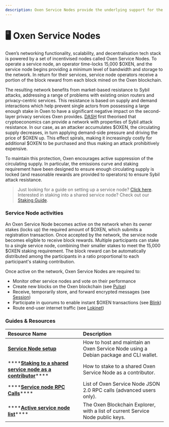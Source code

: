 ```yaml
---
description: Oxen Service Nodes provide the underlying support for the Oxen Network
---
```


# 🖥 Oxen Service Nodes

Oxen’s networking functionality, scalability, and decentralisation tech stack is powered by a set of incentivised nodes called Oxen Service Nodes. To operate a service node, an operator time-locks 15,000 $OXEN, and the service node begins providing a minimum level of bandwidth and storage to the network. In return for their services, service node operators receive a portion of the block reward from each block mined on the Oxen blockchain.

The resulting network benefits from market-based resistance to Sybil attacks, addressing a range of problems with existing onion routers and privacy-centric services. This resistance is based on supply and demand interactions which help prevent single actors from possessing a large enough stake in Oxen to have a significant negative impact on the second-layer privacy services Oxen provides. [DASH](https://github.com/dashpay/dash/wiki/Whitepaper) first theorised that cryptoeconomics can provide a network with properties of Sybil attack resistance. In our case, as an attacker accumulates $OXEN, the circulating supply decreases, in turn applying demand-side pressure and driving the price of $OXEN up. This effect spirals, making it increasingly costly for additional $OXEN to be purchased and thus making an attack prohibitively expensive.

To maintain this protection, Oxen encourages active suppression of the circulating supply. In particular, the emissions curve and staking requirement have been designed to ensure enough circulating supply is locked \(and reasonable rewards are provided to operators\) to ensure Sybil attack resistance.

> Just looking for a guide on setting up a service node? [Click here](../using-the-oxen-blockchain/oxen-service-node-guides/setting-up-an-oxen-service-node.md). Interested in staking into a shared service node? Check out our [Staking Guide](../using-the-oxen-blockchain/oxen-service-node-guides/staking-to-shared-service-node.md).

### Service Node activities

An Oxen Service Node becomes active on the network when its owner stakes \(locks up\) the required amount of $OXEN, which submits a registration transaction. Once accepted by the network, the service node becomes eligible to receive block rewards. Multiple participants can stake to a single service node, combining their smaller stakes to meet the 15,000 $OXEN staking requirement. The block reward can be automatically distributed among the participants in a ratio proportional to each participant's staking contribution.

Once active on the network, Oxen Service Nodes are required to:

* Monitor other service nodes and vote on their performance
* Create new blocks on the Oxen blockchain \(see [Pulse](pulse-pos-on-oxen/)\)
* Receive, temporarily store, and forward encrypted messages \(see [Session](../products-built-on-oxen/session/)\)
* Participate in quorums to enable instant $OXEN transactions \(see [Blink](blink-instant-transactions.md)\)
* Route end-user internet traffic \(see [Lokinet](../products-built-on-oxen/lokinet/)\)

### Guides & Resources

| **Resource Name** | **Description** |
| :--- | :--- |
| [**Service Node setup**](../using-the-oxen-blockchain/oxen-service-node-guides/setting-up-an-oxen-service-node.md) | How to host and maintain an Oxen Service Node using a Debian package and CLI wallet. |
| \*\*\*\*[**Staking to a shared service node as a contributor**](../using-the-oxen-blockchain/oxen-service-node-guides/staking-to-shared-service-node.md)\*\*\*\* | How to stake to a shared Oxen Service Node as a contributor. |
| \*\*\*\*[**Service node RPC Calls**](../using-the-oxen-blockchain/advanced/service-node-rpc-calls.md)\*\*\*\* | List of Oxen Service Node JSON 2.0 RPC calls \(advanced users only\). |
| \*\*\*\*[**Active service node list**](https://explorer.lozzax.xyz/)\*\*\*\* | The Oxen Blockchain Explorer, with a list of current Service Node public keys. |

